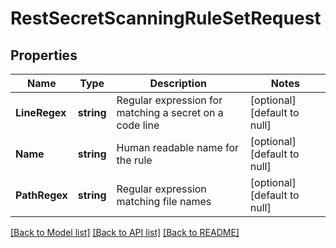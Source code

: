 # RestSecretScanningRuleSetRequest

## Properties
Name | Type | Description | Notes
------------ | ------------- | ------------- | -------------
**LineRegex** | **string** | Regular expression for matching a secret on a code line | [optional] [default to null]
**Name** | **string** | Human readable name for the rule | [optional] [default to null]
**PathRegex** | **string** | Regular expression matching file names | [optional] [default to null]

[[Back to Model list]](../README.md#documentation-for-models) [[Back to API list]](../README.md#documentation-for-api-endpoints) [[Back to README]](../README.md)

